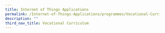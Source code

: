 ```yaml
---
title: Internet of Things Applications
permalink: /Internet-of-Things-Applications/programmes/Vocational-Curriculum/permalink
description: ""
third_nav_title: Vocational Curriculum
---
```

